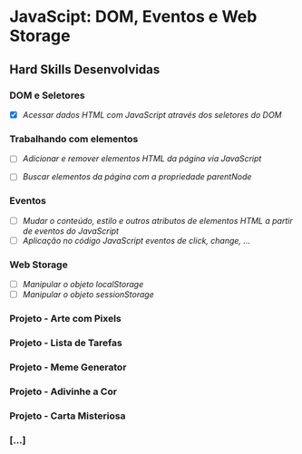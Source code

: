 # JavaScipt: DOM, Eventos e Web Storage

## Hard Skills Desenvolvidas

### DOM e Seletores

- [X] _Acessar dados HTML com JavaScript através dos seletores do DOM_

### Trabalhando com elementos

- [ ] _Adicionar e remover elementos HTML da página via JavaScript_
- [ ] _Buscar elementos da página com a propriedade parentNode_


### Eventos

- [ ] _Mudar o conteúdo, estilo e outros atributos de elementos HTML a partir de eventos do JavaScript_
- [ ] _Aplicação no código JavaScript eventos de click, change, ..._

### Web Storage

- [ ] _Manipular o objeto localStorage_
- [ ] _Manipular o objeto sessionStorage_

### Projeto - Arte com Pixels 

### Projeto - Lista de Tarefas

### Projeto - Meme Generator

### Projeto - Adivinhe a Cor

### Projeto - Carta Misteriosa

### [...]
